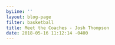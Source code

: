 ```yaml
---
byLine: ''
layout: blog-page
filter: basketball
title: Meet the Coaches - Josh Thompson
date: 2018-05-16 11:12:14 -0400
---
```


